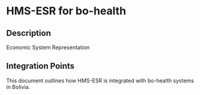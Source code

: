 # HMS-ESR for bo-health

## Description

Economic System Representation

## Integration Points

This document outlines how HMS-ESR is integrated with bo-health systems in Bolivia.
